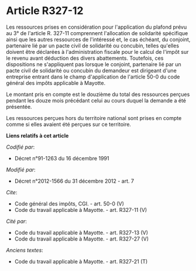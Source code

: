 # Article R327-12

Les ressources prises en considération pour l'application du plafond prévu au 3° de l'article R. 327-11 comprennent
l'allocation de solidarité spécifique ainsi que les autres ressources de l'intéressé et, le cas échéant, du conjoint,
partenaire lié par un pacte civil de solidarité ou concubin, telles qu'elles doivent être déclarées à l'administration
fiscale pour le calcul de l'impôt sur le revenu avant déduction des divers abattements. Toutefois, ces dispositions ne
s'appliquent pas lorsque le conjoint, partenaire lié par un pacte civil de solidarité ou concubin du demandeur est dirigeant
d'une entreprise entrant dans le champ d'application de l'article 50-0 du code général des impôts applicable à Mayotte. 

Le montant pris en compte est le douzième du total des ressources perçues pendant les douze mois précédant celui au cours
duquel la demande a été présentée. 

Les ressources perçues hors du territoire national sont prises en compte comme si elles avaient été perçues sur ce
territoire.

**Liens relatifs à cet article**

_Codifié par_:

  - Décret n°91-1263 du 16 décembre 1991

_Modifié par_:

  - Décret n°2012-1566 du 31 décembre 2012 - art. 7

_Cite_:

  - Code général des impôts, CGI. - art. 50-0 (V)
  - Code du travail applicable à Mayotte. - art. R327-11 (V)

_Cité par_:

  - Code du travail applicable à Mayotte. - art. R327-13 (V)
  - Code du travail applicable à Mayotte. - art. R327-27 (V)

_Anciens textes_:

  - Code du travail applicable à Mayotte. - art. R327-21 (T)
